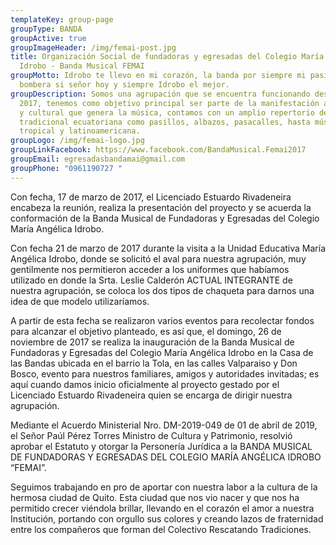```yaml
---
templateKey: group-page
groupType: BANDA
groupActive: true
groupImageHeader: /img/femai-post.jpg
title: Organización Social de fundadoras y egresadas del Colegio María Angélica
  Idrobo - Banda Musical FEMAI
groupMotto: Idrobo te llevo en mi corazón, la banda por siempre mi pasión, soy
  bombera si señor hoy y siempre Idrobo el mejor.
groupDescription: Somos una agrupación que se encuentra funcionando desde el año
  2017, tenemos como objetivo principal ser parte de la manifestación artística
  y cultural que genera la música, contamos con un amplio repertorio de música
  tradicional ecuatoriana como pasillos, albazos, pasacalles, hasta música
  tropical y latinoamericana.
groupLogo: /img/femai-logo.jpg
groupLinkFacebook: https://www.facebook.com/BandaMusical.Femai2017
groupEmail: egresadasbandamai@gmail.com
groupPhone: "0961190727 "
---
```

Con fecha, 17 de marzo de 2017, el Licenciado Estuardo Rivadeneira encabeza la reunión, realiza la presentación del proyecto y se acuerda la conformación de la Banda Musical de Fundadoras y Egresadas del Colegio María Angélica Idrobo.

Con fecha 21 de marzo de 2017 durante la visita a la Unidad Educativa María Angélica Idrobo, donde se solicitó el aval para nuestra agrupación, muy gentilmente nos permitieron acceder a los uniformes que habíamos utilizado en donde la Srta. Leslie Calderón ACTUAL INTEGRANTE de nuestra agrupación, se coloca los dos tipos de chaqueta para darnos una idea de que modelo utilizaríamos.

A partir de esta fecha se realizaron varios eventos para recolectar fondos para alcanzar el objetivo planteado, es así que, el domingo, 26 de noviembre de 2017 se realiza la inauguración de la Banda Musical de Fundadoras y Egresadas del Colegio María Angélica Idrobo en la Casa de las Bandas ubicada en el barrio la Tola, en las calles Valparaiso y Don Bosco, evento para nuestros familiares, amigos y autoridades invitadas; es aquí cuando damos inicio oficialmente al proyecto gestado por el Licenciado Estuardo Rivadeneira quien se encarga de dirigir nuestra agrupación. 

Mediante el Acuerdo Ministerial Nro. DM-2019-049 de 01 de abril de 2019, el Señor Paúl Pérez Torres Ministro de Cultura y Patrimonio, resolvió aprobar el Estatuto y otorgar la Personería Jurídica a la BANDA MUSICAL DE FUNDADORAS Y EGRESADAS DEL COLEGIO MARÍA ANGÉLICA IDROBO “FEMAI”.

Seguimos trabajando en pro de aportar con nuestra labor a la cultura de la hermosa ciudad de Quito. Esta ciudad que nos vio nacer y que nos ha permitido crecer viéndola brillar, llevando en el corazón el amor a nuestra Institución, portando con orgullo sus colores y creando lazos de fraternidad entre los compañeros que forman del Colectivo Rescatando Tradiciones.